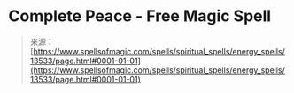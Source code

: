 <!--yml
category: 未分类
date: 2024-06-12 18:52:01
-->

# Complete Peace - Free Magic Spell

> 来源：[https://www.spellsofmagic.com/spells/spiritual_spells/energy_spells/13533/page.html#0001-01-01](https://www.spellsofmagic.com/spells/spiritual_spells/energy_spells/13533/page.html#0001-01-01)